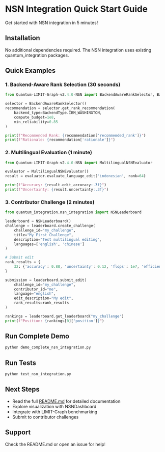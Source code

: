 # NSN Integration Quick Start Guide

Get started with NSN integration in 5 minutes!

## Installation

No additional dependencies required. The NSN integration uses existing quantum_integration packages.

## Quick Examples

### 1. Backend-Aware Rank Selection (30 seconds)

```python
from Quantum-LIMIT-Graph-v2.4.0-NSN import BackendAwareRankSelector, BackendType

selector = BackendAwareRankSelector()
recommendation = selector.get_rank_recommendation(
    backend_type=BackendType.IBM_WASHINGTON,
    compute_budget=1e8,
    min_reliability=0.85
)

print(f"Recommended Rank: {recommendation['recommended_rank']}")
print(f"Rationale: {recommendation['rationale']}")
```

### 2. Multilingual Evaluation (1 minute)

```python
from Quantum-LIMIT-Graph-v2.4.0-NSN import MultilingualNSNEvaluator

evaluator = MultilingualNSNEvaluator()
result = evaluator.evaluate_language_edit('indonesian', rank=64)

print(f"Accuracy: {result.edit_accuracy:.3f}")
print(f"Uncertainty: {result.uncertainty:.3f}")
```

### 3. Contributor Challenge (2 minutes)

```python
from quantum_integration.nsn_integration import NSNLeaderboard

leaderboard = NSNLeaderboard()
challenge = leaderboard.create_challenge(
    challenge_id="my_challenge",
    title="My First Challenge",
    description="Test multilingual editing",
    languages=['english', 'chinese']
)

# Submit edit
rank_results = {
    32: {'accuracy': 0.88, 'uncertainty': 0.12, 'flops': 1e7, 'efficiency': 0.009}
}

submission = leaderboard.submit_edit(
    challenge_id="my_challenge",
    contributor_id="me",
    language="english",
    edit_description="My edit",
    rank_results=rank_results
)

rankings = leaderboard.get_leaderboard("my_challenge")
print(f"Position: {rankings[0]['position']}")
```

## Run Complete Demo

```bash
python demo_complete_nsn_integration.py
```

## Run Tests

```bash
python test_nsn_integration.py
```

## Next Steps

- Read the full [README.md](README.md) for detailed documentation
- Explore visualization with NSNDashboard
- Integrate with LIMIT-Graph benchmarking
- Submit to contributor challenges

## Support

Check the README.md or open an issue for help!

